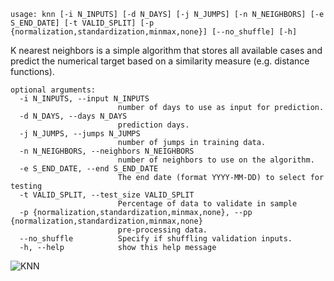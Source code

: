 ```
usage: knn [-i N_INPUTS] [-d N_DAYS] [-j N_JUMPS] [-n N_NEIGHBORS] [-e S_END_DATE] [-t VALID_SPLIT] [-p {normalization,standardization,minmax,none}] [--no_shuffle] [-h]
```

K nearest neighbors is a simple algorithm that stores all available cases and predict the numerical target based on a similarity measure (e.g. distance functions).

```
optional arguments:
  -i N_INPUTS, --input N_INPUTS
                        number of days to use as input for prediction.
  -d N_DAYS, --days N_DAYS
                        prediction days.
  -j N_JUMPS, --jumps N_JUMPS
                        number of jumps in training data.
  -n N_NEIGHBORS, --neighbors N_NEIGHBORS
                        number of neighbors to use on the algorithm.
  -e S_END_DATE, --end S_END_DATE
                        The end date (format YYYY-MM-DD) to select for testing
  -t VALID_SPLIT, --test_size VALID_SPLIT
                        Percentage of data to validate in sample
  -p {normalization,standardization,minmax,none}, --pp {normalization,standardization,minmax,none}
                        pre-processing data.
  --no_shuffle          Specify if shuffling validation inputs.
  -h, --help            show this help message
```
![KNN](https://user-images.githubusercontent.com/18151143/154814016-f9589028-38c0-4468-a97d-b4cc7f2a7366.png)

